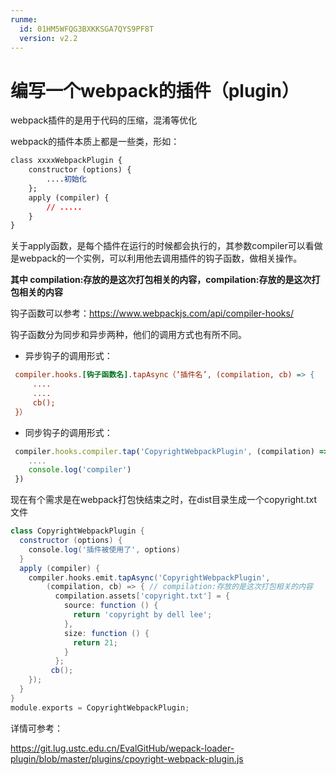 ```yaml
---
runme:
  id: 01HM5WFQG3BXKKSGA7QYS9PF8T
  version: v2.2
---
```


# 编写一个webpack的插件（plugin）

webpack插件的是用于代码的压缩，混淆等优化

webpack的插件本质上都是一些类，形如：

```css {"id":"01HM5WFQG3BXKKSGA7QQSEGWJP"}
class xxxxWebpackPlugin {
    constructor (options) {
        ....初始化
    };
    apply (compiler) {
        // .....
    }
}
```

关于apply函数，是每个插件在运行的时候都会执行的，其参数compiler可以看做是webpack的一个实例，可以利用他去调用插件的钩子函数，做相关操作。

**其中 compilation:存放的是这次打包相关的内容，compilation:存放的是这次打包相关的内容**

钩子函数可以参考：<https://www.webpackjs.com/api/compiler-hooks/>

钩子函数分为同步和异步两种，他们的调用方式也有所不同。

- 异步钩子的调用形式：

```ini {"id":"01HM5WFQG3BXKKSGA7QSMTRC03"}
 compiler.hooks.[钩子函数名].tapAsync（‘插件名’, (compilation, cb) => {
     ....
     ....
     cb();
 }）
```

- 同步钩子的调用形式：

```js {"id":"01HM5WFQG3BXKKSGA7QTFFMMAC"}
 compiler.hooks.compiler.tap('CopyrightWebpackPlugin', (compilation) => {
    ....
    console.log('compiler')
 })
```

现在有个需求是在webpack打包快结束之时，在dist目录生成一个copyright.txt文件

```groovy {"id":"01HM5WFQG3BXKKSGA7QYFAJMW5"}
class CopyrightWebpackPlugin {
  constructor (options) {
    console.log('插件被使用了', options)
  }
  apply (compiler) { 
    compiler.hooks.emit.tapAsync('CopyrightWebpackPlugin',
    	(compilation, cb) => { // compilation:存放的是这次打包相关的内容
          compilation.assets['copyright.txt'] = {
            source: function () {
              return 'copyright by dell lee';
            },
            size: function () {
              return 21;
            }
          };
      	 cb();
    });
  }
}
module.exports = CopyrightWebpackPlugin;
```

详情可参考：

<https://git.lug.ustc.edu.cn/EvalGitHub/wepack-loader-plugin/blob/master/plugins/cpoyright-webpack-plugin.js>

